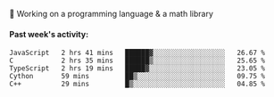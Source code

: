 
:large_blue_circle: Working on a programming language & a math library

#### Past week's activity:
<!--START_SECTION:waka-->
```text
JavaScript   2 hrs 41 mins   ██████▓░░░░░░░░░░░░░░░░░░   26.67 % 
C            2 hrs 35 mins   ██████▒░░░░░░░░░░░░░░░░░░   25.65 % 
TypeScript   2 hrs 19 mins   █████▓░░░░░░░░░░░░░░░░░░░   23.05 % 
Cython       59 mins         ██▒░░░░░░░░░░░░░░░░░░░░░░   09.75 % 
C++          29 mins         █▒░░░░░░░░░░░░░░░░░░░░░░░   04.85 % 
```
<!--END_SECTION:waka-->
